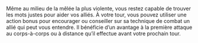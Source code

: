 ﻿---
id: subclass_mighty_leader_fr.md#décisif
name: Décisif
---
Même au milieu de la mêlée la plus violente, vous restez capable de trouver les mots justes pour aider vos alliés. À votre tour, vous pouvez utiliser une action bonus pour encourager ou conseiller sur sa technique de combat un allié qui peut vous entendre. Il bénéficie d’un avantage à la première attaque au corps-à-corps ou à distance qu’il effectue avant votre prochain tour.

